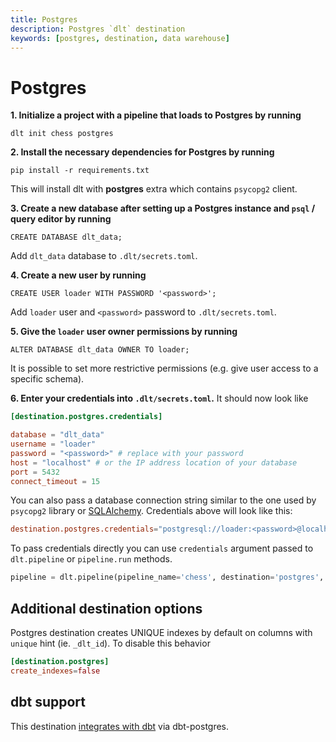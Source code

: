 ```yaml
---
title: Postgres
description: Postgres `dlt` destination
keywords: [postgres, destination, data warehouse]
---
```


# Postgres

**1. Initialize a project with a pipeline that loads to Postgres by running**

```
dlt init chess postgres
```

**2. Install the necessary dependencies for Postgres by running**

```
pip install -r requirements.txt
```

This will install dlt with **postgres** extra which contains `psycopg2` client.

**3. Create a new database after setting up a Postgres instance and `psql` / query editor by
running**

```
CREATE DATABASE dlt_data;
```

Add `dlt_data` database to `.dlt/secrets.toml`.

**4. Create a new user by running**

```
CREATE USER loader WITH PASSWORD '<password>';
```

Add `loader` user and `<password>` password to `.dlt/secrets.toml`.

**5. Give the `loader` user owner permissions by running**

```
ALTER DATABASE dlt_data OWNER TO loader;
```

It is possible to set more restrictive permissions (e.g. give user access to a specific schema).

**6. Enter your credentials into `.dlt/secrets.toml`.** It should now look like

```toml
[destination.postgres.credentials]

database = "dlt_data"
username = "loader"
password = "<password>" # replace with your password
host = "localhost" # or the IP address location of your database
port = 5432
connect_timeout = 15
```

You can also pass a database connection string similar to the one used by `psycopg2` library or
[SQLAlchemy](https://docs.sqlalchemy.org/en/20/core/engines.html#postgresql). Credentials above will
look like this:

```toml
destination.postgres.credentials="postgresql://loader:<password>@localhost/dlt_data?connect_timeout=15"
```

To pass credentials directly you can use `credentials` argument passed to `dlt.pipeline` or
`pipeline.run` methods.

```python
pipeline = dlt.pipeline(pipeline_name='chess', destination='postgres', dataset_name='chess_data', credentials="postgresql://loader:<password>@localhost/dlt_data")
```

## Additional destination options

Postgres destination creates UNIQUE indexes by default on columns with `unique` hint (ie.
`_dlt_id`). To disable this behavior

```toml
[destination.postgres]
create_indexes=false
```

## dbt support

This destination
[integrates with dbt](../transformations/transforming-the-data.md#transforming-the-data-using-dbt)
via dbt-postgres.
